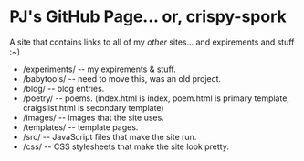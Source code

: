 # PJ's GitHub Page... or, crispy-spork
A site that contains links to all of my *other* sites... and expirements and stuff :~) <br>
* /experiments/ -- my expirements & stuff.
* /babytools/ -- need to move this, was an old project.
* /blog/ -- blog entries.
* /poetry/ -- poems. (index.html is index, poem.html is primary template, craigslist.html is secondary template)
* /images/ -- images that the site uses.
* /templates/ -- template pages.
* /src/ -- JavaScript files that make the site run.
* /css/ -- CSS stylesheets that make the site look pretty.